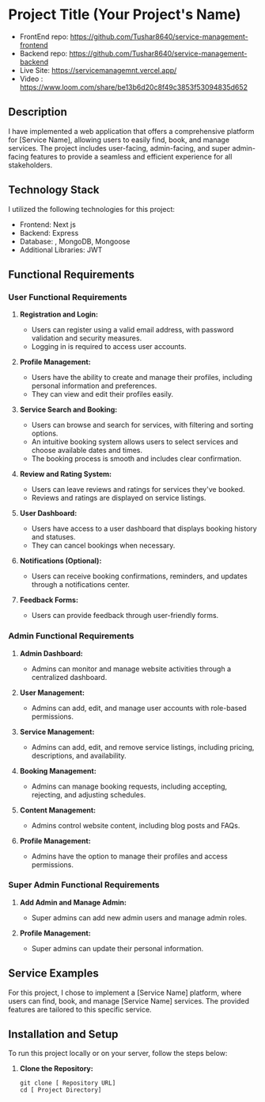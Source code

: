 # Project Title (Your Project's Name)

- FrontEnd repo: https://github.com/Tushar8640/service-management-frontend
- Backend repo: https://github.com/Tushar8640/service-management-backend
- Live Site: https://servicemanagemnt.vercel.app/
- Video : https://www.loom.com/share/be13b6d20c8f49c3853f53094835d652

## Description

I have implemented a web application that offers a comprehensive platform for [Service Name], allowing users to easily find, book, and manage services. The project includes user-facing, admin-facing, and super admin-facing features to provide a seamless and efficient experience for all stakeholders.

## Technology Stack

I utilized the following technologies for this project:

- Frontend: Next js
- Backend: Express
- Database: , MongoDB, Mongoose
- Additional Libraries: JWT

## Functional Requirements

### User Functional Requirements

1. **Registration and Login:**
   - Users can register using a valid email address, with password validation and security measures.
   - Logging in is required to access user accounts.

2. **Profile Management:**
   - Users have the ability to create and manage their profiles, including personal information and preferences.
   - They can view and edit their profiles easily.

3. **Service Search and Booking:**
   - Users can browse and search for services, with filtering and sorting options.
   - An intuitive booking system allows users to select services and choose available dates and times.
   - The booking process is smooth and includes clear confirmation.

4. **Review and Rating System:**
   - Users can leave reviews and ratings for services they've booked.
   - Reviews and ratings are displayed on service listings.

5. **User Dashboard:**
   - Users have access to a user dashboard that displays booking history and statuses.
   - They can cancel bookings when necessary.

6. **Notifications (Optional):**
   - Users can receive booking confirmations, reminders, and updates through a notifications center.

7. **Feedback Forms:**
   - Users can provide feedback through user-friendly forms.

### Admin Functional Requirements

1. **Admin Dashboard:**
   - Admins can monitor and manage website activities through a centralized dashboard.

2. **User Management:**
   - Admins can add, edit, and manage user accounts with role-based permissions.

3. **Service Management:**
   - Admins can add, edit, and remove service listings, including pricing, descriptions, and availability.

4. **Booking Management:**
   - Admins can manage booking requests, including accepting, rejecting, and adjusting schedules.

5. **Content Management:**
   - Admins control website content, including blog posts and FAQs.

6. **Profile Management:**
   - Admins have the option to manage their profiles and access permissions.

### Super Admin Functional Requirements

1. **Add Admin and Manage Admin:**
   - Super admins can add new admin users and manage admin roles.

2. **Profile Management:**
   - Super admins can update their personal information.

## Service Examples

For this project, I chose to implement a [Service Name] platform, where users can find, book, and manage [Service Name] services. The provided features are tailored to this specific service.

## Installation and Setup

To run this project locally or on your server, follow the steps below:

1. **Clone the Repository:**
   ```shell
   git clone [ Repository URL]
   cd [ Project Directory]
